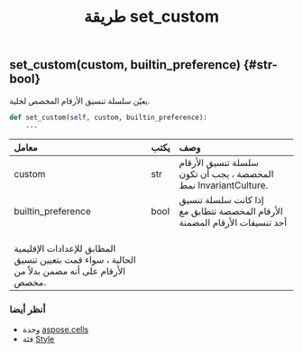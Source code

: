 ﻿---
title: طريقة set_custom
second_title: Aspose.Cells for Python via .NET API المراجع
description:
type: docs
weight: 70
url: /ar/python-net/aspose.cells/style/set_custom/
is_root: false
---
##  set_custom(custom, builtin_preference) {#str-bool}
يعيّن سلسلة تنسيق الأرقام المخصص لخلية.



```python
def set_custom(self, custom, builtin_preference):
    ...
```


| معامل| يكتب| وصف|
| :- | :- | :- |
| custom | str | سلسلة تنسيق الأرقام المخصصة ، يجب أن تكون نمط InvariantCulture.|
| builtin_preference | bool | إذا كانت سلسلة تنسيق الأرقام المخصصة تتطابق مع أحد تنسيقات الأرقام المضمنة<br/> المطابق للإعدادات الإقليمية الحالية ، سواء قمت بتعيين تنسيق الأرقام على أنه مضمن بدلاً من مخصص.|



###  أنظر أيضا
* وحدة [aspose.cells](../../)
* فئة [Style](/cells/ar/python-net/aspose.cells/style)
